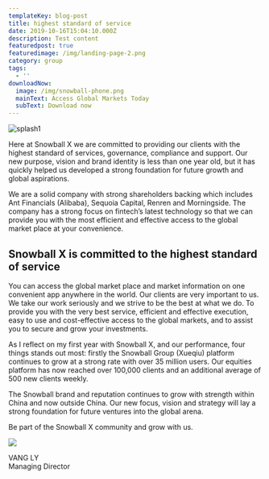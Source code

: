 ```yaml
---
templateKey: blog-post
title: highest standard of service
date: 2019-10-16T15:04:10.000Z
description: Test content
featuredpost: true
featuredimage: /img/landing-page-2.png
category: group
tags:
  - ''
downloadNow:
  image: /img/snowball-phone.png
  mainText: Access Global Markets Today
  subText: Download now
---
```

![splash1](/img/landing-page-2.png)

Here at Snowball X we are committed to providing our clients with the highest standard of services, governance, compliance and support. 
Our new purpose, vision and brand identity is less than one year old, but it has quickly helped us developed a strong foundation for future growth and global aspirations. 

We are a solid company with strong shareholders backing which includes Ant Financials (Alibaba), Sequoia Capital, Renren and Morningside. The company has a strong focus on fintech’s latest technology so that we can provide you with the most efficient and effective access to the global market place at your convenience. 

## Snowball X is committed to the highest standard of service

You can access the global market place and market information on one convenient app anywhere in the world. 
Our clients are very important to us. We take our work seriously and we strive to be the best at what we do. To provide you with the very best service, efficient and effective execution, easy to use and cost-effective access to the global markets, and to assist you to secure and grow your investments. 

As I reflect on my first year with Snowball X, and our performance, four things stands out most: firstly the Snowball Group (Xueqiu) platform continues to grow at a strong rate with over 35 million users. Our equities platform has now reached over 100,000 clients and an additional average of 500 new clients weekly. 

The Snowball brand and reputation continues to grow with strength within China and now outside China. Our new focus, vision and strategy will lay a strong foundation for future ventures into the global arena.

Be part of the Snowball X community and grow with us.

![](/img/vang.png)

VANG LY
\
Managing Director
